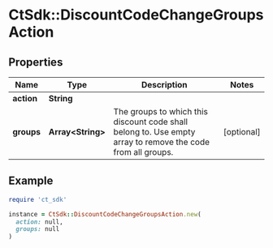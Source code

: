 # CtSdk::DiscountCodeChangeGroupsAction

## Properties

| Name | Type | Description | Notes |
| ---- | ---- | ----------- | ----- |
| **action** | **String** |  |  |
| **groups** | **Array&lt;String&gt;** | The groups to which this discount code shall belong to. Use empty array to remove the code from all groups. | [optional] |

## Example

```ruby
require 'ct_sdk'

instance = CtSdk::DiscountCodeChangeGroupsAction.new(
  action: null,
  groups: null
)
```

